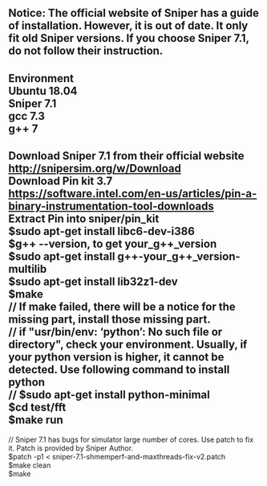 Notice: The official website of Sniper has a guide of installation. However, it is out of date. It only fit old Sniper versions. If you choose Sniper 7.1, do not follow their instruction.  
----------------------------------------------------  
Environment  
Ubuntu 18.04  
Sniper 7.1  
gcc 7.3  
g++ 7  
-----------------------------------------------------  
Download Sniper 7.1 from their official website http://snipersim.org/w/Download  
Download Pin kit 3.7 https://software.intel.com/en-us/articles/pin-a-binary-instrumentation-tool-downloads  
Extract Pin into sniper/pin_kit  
$sudo apt-get install libc6-dev-i386  
$g++ --version, to get your_g++_version  
$sudo apt-get install g++-your_g++_version-multilib  
$sudo apt-get install lib32z1-dev  
$make  
// If make failed, there will be a notice for the missing part, install those missing part.  
// if "usr/bin/env: ‘python’: No such file or directory", check your environment. Usually, if your python version is higher, it cannot be detected. Use following command to install python  
// $sudo apt-get install python-minimal  
$cd test/fft  
$make run  
-----------------------------------------------------  
// Sniper 7.1 has bugs for simulator large number of cores. Use patch to fix it. Patch is provided by Sniper Author.  
$patch -p1 < sniper-7.1-shmemperf-and-maxthreads-fix-v2.patch  
$make clean  
$make  
